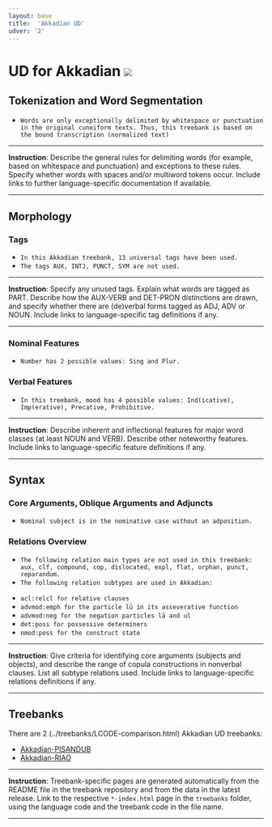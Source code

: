 ```yaml
---
layout: base
title:  'Akkadian UD'
udver: '2'
---
```


# UD for Akkadian <span class="flagspan"><img class="flag" src="../../flags/svg/IQ.svg" /></span>

## Tokenization and Word Segmentation

* `Words are only exceptionally delimited by whitespace or punctuation in the original cuneiform texts. Thus, this treebank is based on the bound transcription (normalized text)`

---
**Instruction**: Describe the general rules for delimiting words (for example, based on whitespace and punctuation) and exceptions to these rules. Specify whether words with spaces and/or multiword tokens occur. Include links to further language-specific documentation if available.

---

## Morphology

### Tags

* `In this Akkadian treebank, 13 universal tags have been used.` 
* `The tags AUX, INTJ, PUNCT, SYM are not used.`
---
**Instruction**: Specify any unused tags. Explain what words are tagged as PART. Describe how the AUX-VERB and DET-PRON distinctions are drawn, and specify whether there are (de)verbal forms tagged as ADJ, ADV or NOUN. Include links to language-specific tag definitions if any.

---

### Nominal Features

* `Number has 2 possible values: Sing and Plur.`

### Verbal Features

* `In this treebank, mood has 4 possible values: Ind(icative), Imp(erative), Precative, Prohibitive.`
---
**Instruction**: Describe inherent and inflectional features for major word classes (at least NOUN and VERB). Describe other noteworthy features. Include links to language-specific feature definitions if any.

---

## Syntax

### Core Arguments, Oblique Arguments and Adjuncts
* `Nominal subject is in the nominative case without an adposition.`

### Relations Overview
* `The following relation main types are not used in this treebank: aux, clf, compound, cop, dislocated, expl, flat, orphan, punct, reparandum.`
* `The following relation subtypes are used in Akkadian:`
 - `acl:relcl for relative clauses`
 - `advmod:emph for the particle lū in its asseverative function`
 - `advmod:neg for the negation particles lā and ul`
 - `det:poss for possessive determiners`
 - `nmod:poss for the construct state`
---
**Instruction**: Give criteria for identifying core arguments (subjects and objects), and describe the range of copula constructions in nonverbal clauses. List all subtype relations used. Include links to language-specific relations definitions if any.

---

## Treebanks

There are 2 (../treebanks/LCODE-comparison.html) Akkadian UD treebanks:

  * [Akkadian-PISANDUB](../treebanks/LCODE_a/index.html)
  * [Akkadian-RIAO](../treebanks/LCODE_b/index.html)

---
**Instruction**: Treebank-specific pages are generated automatically from the README file in the treebank repository and
from the data in the latest release. Link to the respective `*-index.html` page in the `treebanks` folder, using the language code
and the treebank code in the file name.

---
